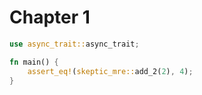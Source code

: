 # Chapter 1

```rust
use async_trait::async_trait;

fn main() {
    assert_eq!(skeptic_mre::add_2(2), 4);
}
```
